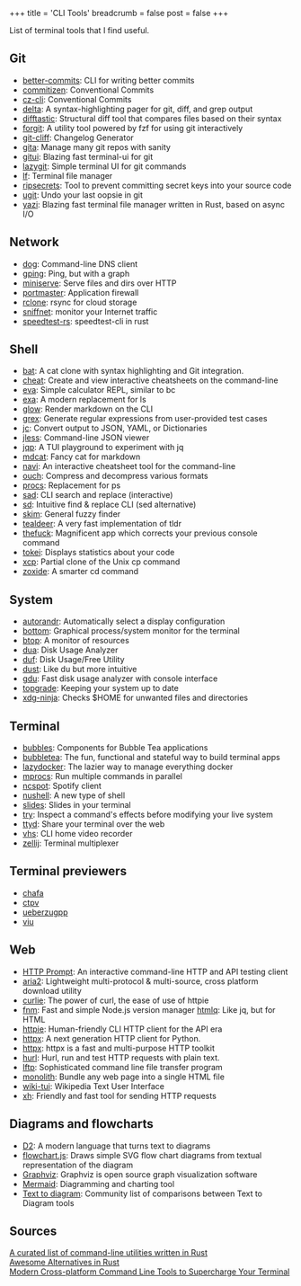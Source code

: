 +++
title = 'CLI Tools'
breadcrumb = false
post = false
+++

List of terminal tools that I find useful.

## Git

- [better-commits](https://github.com/Everduin94/better-commits): CLI for
  writing better commits
- [commitizen](https://github.com/commitizen-tools/commitizen): Conventional
  Commits
- [cz-cli](https://github.com/commitizen/cz-cli): Conventional Commits
- [delta](https://github.com/dandavison/delta): A syntax-highlighting pager for
  git, diff, and grep output
- [difftastic](https://github.com/wilfred/difftastic): Structural diff tool that
  compares files based on their syntax
- [forgit](https://github.com/wfxr/forgit): A utility tool powered by fzf for
  using git interactively
- [git-cliff](https://github.com/orhun/git-cliff): Changelog Generator
- [gita](https://github.com/nosarthur/gita): Manage many git repos with sanity
- [gitui](https://github.com/extrawurst/gitui): Blazing fast terminal-ui for git
- [lazygit](https://github.com/jesseduffield/lazygit): Simple terminal UI for
  git commands
- [lf](https://github.com/gokcehan/lf): Terminal file manager
- [ripsecrets](https://github.com/sirwart/ripsecrets): Tool to prevent
  committing secret keys into your source code
- [ugit](https://github.com/Bhupesh-V/ugit): Undo your last oopsie in git
- [yazi](https://github.com/sxyazi/yazi): Blazing fast terminal file manager
  written in Rust, based on async I/O

## Network

- [dog](https://github.com/ogham/dog): Command-line DNS client
- [gping](https://github.com/orf/gping): Ping, but with a graph
- [miniserve](https://github.com/svenstaro/miniserve): Serve files and dirs over
  HTTP
- [portmaster](https://github.com/safing/portmaster): Application firewall
- [rclone](https://github.com/rclone/rclone): rsync for cloud storage
- [sniffnet](https://github.com/GyulyVGC/sniffnet): monitor your Internet
  traffic
- [speedtest-rs](https://github.com/nelsonjchen/speedtest-rs): speedtest-cli in
  rust

## Shell

- [bat](https://github.com/sharkdp/bat): A cat clone with syntax highlighting
  and Git integration.
- [cheat](https://github.com/cheat/cheat): Create and view interactive
  cheatsheets on the command-line
- [eva](https://github.com/nerdypepper/eva): Simple calculator REPL, similar to
  bc
- [exa](https://github.com/ogham/exa): A modern replacement for ls
- [glow](https://github.com/charmbracelet/glow): Render markdown on the CLI
- [grex](https://github.com/pemistahl/grex): Generate regular expressions from
  user-provided test cases
- [jc](https://github.com/kellyjonbrazil/jc): Convert output to JSON, YAML, or
  Dictionaries
- [jless](https://github.com/PaulJuliusMartinez/jless): Command-line JSON viewer
- [jqp](https://github.com/noahgorstein/jqp): A TUI playground to experiment
  with jq
- [mdcat](https://github.com/lunaryorn/mdcat): Fancy cat for markdown
- [navi](https://github.com/denisidoro/navi): An interactive cheatsheet tool for
  the command-line
- [ouch](https://github.com/ouch-org/ouch): Compress and decompress various
  formats
- [procs](https://github.com/dalance/procs): Replacement for ps
- [sad](https://github.com/ms-jpq/sad): CLI search and replace (interactive)
- [sd](https://github.com/chmln/sd): Intuitive find & replace CLI (sed
  alternative)
- [skim](https://github.com/lotabout/skim): General fuzzy finder
- [tealdeer](https://github.com/dbrgn/tealdeer): A very fast implementation of
  tldr
- [thefuck](https://github.com/nvbn/thefuck): Magnificent app which corrects
  your previous console command
- [tokei](https://github.com/XAMPPRocky/tokei): Displays statistics about your
  code
- [xcp](https://github.com/tarka/xcp): Partial clone of the Unix cp command
- [zoxide](https://github.com/ajeetdsouza/zoxide): A smarter cd command

## System

- [autorandr](https://github.com/phillipberndt/autorandr): Automatically select
  a display configuration
- [bottom](https://github.com/ClementTsang/bottom): Graphical process/system
  monitor for the terminal
- [btop](https://github.com/aristocratos/btop): A monitor of resources
- [dua](https://github.com/Byron/dua-cli): Disk Usage Analyzer
- [duf](https://github.com/muesli/duf): Disk Usage/Free Utility
- [dust](https://github.com/bootandy/dust): Like du but more intuitive
- [gdu](https://github.com/dundee/gdu): Fast disk usage analyzer with console
  interface
- [topgrade](https://github.com/topgrade-rs/topgrade): Keeping your system up to
  date
- [xdg-ninja](https://github.com/b3nj5m1n/xdg-ninja): Checks $HOME for unwanted
  files and directories

## Terminal

- [bubbles](https://github.com/charmbracelet/bubbles): Components for Bubble Tea
  applications
- [bubbletea](https://github.com/charmbracelet/bubbletea): The fun, functional
  and stateful way to build terminal apps
- [lazydocker](https://github.com/jesseduffield/lazydocker): The lazier way to
  manage everything docker
- [mprocs](https://github.com/pvolok/mprocs): Run multiple commands in parallel
- [ncspot](https://github.com/hrkfdn/ncspot): Spotify client
- [nushell](https://github.com/nushell/nushell): A new type of shell
- [slides](https://github.com/maaslalani/slides): Slides in your terminal
- [try](https://github.com/binpash/try): Inspect a command's effects before
  modifying your live system
- [ttyd](https://github.com/tsl0922/ttyd/): Share your terminal over the web
- [vhs](https://github.com/charmbracelet/vhs): CLI home video recorder
- [zellij](https://github.com/zellij-org/zellij): Terminal multiplexer

## Terminal previewers

- [chafa](https://github.com/hpjansson/chafa)
- [ctpv](https://github.com/NikitaIvanovV/ctpv)
- [ueberzugpp](https://github.com/jstkdng/ueberzugpp)
- [viu](https://github.com/atanunq/viu)

## Web

- [HTTP Prompt](https://http-prompt.com/): An interactive command-line HTTP and
  API testing client
- [aria2](https://github.com/aria2/aria2): Lightweight multi-protocol &
  multi-source, cross platform download utility
- [curlie](https://github.com/rs/curlie): The power of curl, the ease of use of
  httpie
- [fnm](https://github.com/Schniz/fnm): Fast and simple Node.js version manager
  [htmlq](https://github.com/mgdm/htmlq): Like jq, but for HTML
- [httpie](https://github.com/httpie/cli): Human-friendly CLI HTTP client for
  the API era
- [httpx](https://github.com/encode/httpx/): A next generation HTTP client for
  Python.
- [httpx](https://github.com/projectdiscovery/httpx): httpx is a fast and
  multi-purpose HTTP toolkit
- [hurl](https://hurl.dev/): Hurl, run and test HTTP requests with plain text.
- [lftp](https://github.com/lavv17/lftp): Sophisticated command line file
  transfer program
- [monolith](https://github.com/y2z/monolith): Bundle any web page into a single
  HTML file
- [wiki-tui](https://github.com/Builditluc/wiki-tui): Wikipedia Text User
  Interface
- [xh](https://github.com/ducaale/xh): Friendly and fast tool for sending HTTP
  requests

## Diagrams and flowcharts

- [D2](https://d2lang.com/): A modern language that turns text to diagrams
- [flowchart.js](https://github.com/adrai/flowchart.js): Draws simple SVG flow
  chart diagrams from textual representation of the diagram
- [Graphviz](https://graphviz.org/): Graphviz is open source graph visualization
  software
- [Mermaid](https://mermaid.js.org/): Diagramming and charting tool
- [Text to diagram](https://text-to-diagram.com/): Community list of comparisons
  between Text to Diagram tools

## Sources

[A curated list of command-line utilities written in Rust](https://gist.github.com/sts10/daadbc2f403bdffad1b6d33aff016c0a)\
[Awesome Alternatives in Rust](https://github.com/TaKO8Ki/awesome-alternatives-in-rust)\
[Modern Cross-platform Command Line Tools to Supercharge Your Terminal](https://deepu.tech/rust-terminal-tools-linux-mac-windows-fish-zsh/)
